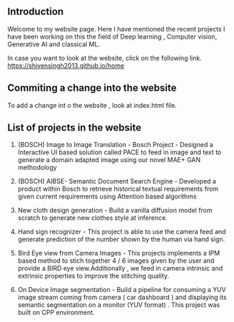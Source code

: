 ## Introduction
Welcome to my website page. Here I have mentioned the recent projects I have been working on this the field of Deep learning , Computer vision, Generative AI and classical ML.

In case you want to look at the website, click on the following link.
 https://shivensingh2013.github.io/home

## Commiting a change into the website
To add a change int
o the website , look at index.html file.

## List of projects in the website

1) (BOSCH) Image to Image Translation - Bosch Project - Designed a Interactive UI based solution called PACE to feed in image and text to generate a domain adapted image using our novel MAE+ GAN methodology
   
2) (BOSCH) AIBSE- Semantic Document Search Engine - Developed a product within Bosch to retrieve historical textual requirements from given current requirements using Attention based algorithms
   
3) New cloth design generation - Build a vanilla diffusion model from scratch to generate new clothes style at inference.
   
4) Hand sign recognizer - This project is able to use the camera feed and generate prediction of the number shown by the human via hand sign.

5) Bird Eye view from Camera Images  - This projects implements a IPM based method to stich together 4 / 6 images given by the user and provide a BIRD eye view.Additionally , we feed in camera intrinsic and extrinsic properties to improve the stitching quality. 
   
6) On Device Image segmentation - Build a pipeline for consuming a YUV image stream coming from camera ( car dashboard ) and displaying its semantic segmentation on a monitor (YUV format) . This project was built on CPP environment.  

   

